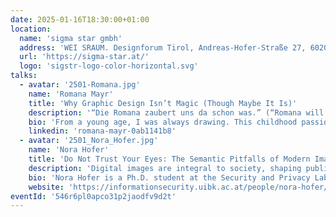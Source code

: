 ```yaml
---
date: 2025-01-16T18:30:00+01:00
location:
  name: '​​​​​sigma star gmbh'
  address: 'WEI SRAUM. Designforum Tirol, Andreas-Hofer-Straße 27, 6020 Innsbruck'
  url: 'https://sigma-star.at/'
  logo: 'sigstr-logo-color-horizontal.svg'
talks:
  - avatar: '2501-Romana.jpg'
    name: 'Romana Mayr'
    title: 'Why Graphic Design Isn’t Magic (Though Maybe It Is)'
    description: '“Die Romana zaubert uns da schon was.” (“Romana will conjure up something for us.”) This phrase always irks me. People outside the creative field often think graphic design and illustration are some form of magic. Well, it isn’t—not like in Harry Potter, where a wave of a wand (or stylus pen) and a few words create something from nothing. But what if we redefine magic? In this talk, I’ll explore how graphic design can indeed be magic, discussing the conditions that make it so and the processes involved'
    bio: 'From a young age, I was always drawing. This childhood passion led me to study Graphics and Communication Design at the HTL in Innsbruck. Frustrated by the subjective "I don’t like it" feedback in design, I dabbled in studying computer science while working in sports retail, driven by my love for the outdoors and aversion to endless screen time. Throughout this period, I freelanced on the side for friends and acquaintances. For the past seven years, I’ve been an all-around designer and illustrator in a corporate setting.'
    linkedin: 'romana-mayr-0ab1141b8'
  - avatar: '2501_Nora_Hofer.jpg'
    name: 'Nora Hofer'
    title: 'Do Not Trust Your Eyes: The Semantic Pitfalls of Modern Image Compression'
    description: 'Digital images are integral to society, shaping public opinion in media, providing evidence in science, and influencing decisions in police investigations and courtrooms. However, most of these images are not preserved in their original form but are compressed to save storage and enable efficient transmission. Modern learning-based compression algorithms use neural networks to achieve unprecedented compression rates while maintaining high perceptual quality. However, these algorithms may replace difficult-to-compress image data with synthetic approximations, potentially altering the image’s semantic meaning. Given the seemingly high quality, compressed images appear plausible, and people are tempted to trust them.'
    bio: 'Nora Hofer is a Ph.D. student at the Security and Privacy Lab at the University of Innsbruck. Her research focuses on understanding and mitigating semantic changes introduced by learning-based image compression algorithms. In this talk, she will briefly introduce neural image compression, show examples of semantic changes, and discuss recent work towards mitigation strategies.'
    website: 'https://informationsecurity.uibk.ac.at/people/nora-hofer/'
eventId: '546r6pl0apco31p2jaodfv9d2t'
---
```

